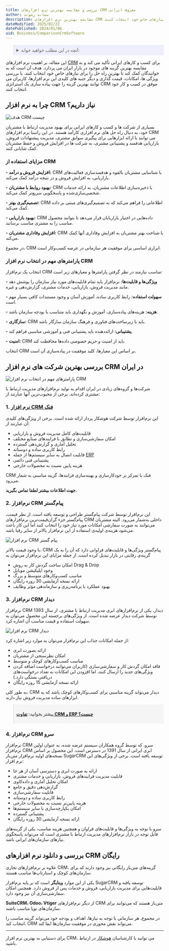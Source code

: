 ```yaml
---
title: بررسی و مقایسه بهترین نرم افزارهای CRM معروف ایرانی
author: سمانه رشوند
description: مقایسه بهترین نرم افزارهای CRM از نظر امکانات، قیمت و... برای کسب و کارهای ایرانی با هدف آنکه به خوانندگان کمک کند تا بهترین راه حل را برای نیازهای خاص خود انتخاب کنند.
dateModified: 2025/02/22
datePublished: 2024/01/06
uid: Business/ComparisonCrmSoftware
---
```

<blockquote style="background-color:#eeeefc; padding:0.5rem">

<details>
  <summary>آنچه در این مطلب خواهید خواند:</summary>
  <ul>
    <li>چرا به نرم افزار CRM نیاز داریم؟</li>
    <li>مزایای استفاده از CRM</li>
    <li>پارامترهای مهم در انتخاب نرم افزار CRM</li>
    <li>لیست بهترین شرکت های نرم افزار CRM در ایران</li>
    <ul>
      <li>نرم افزار CRM فنک</li>
      <li>نرم افزار CRM پیام گستر</li>
      <li>نرم افزار CRM دیدار</li>
      <li>نرم افزار CRM سرو</li>
    </ul>
    <li>دانلود نرم افزار CRM رایگان</li>
  </ul>
</details>

</blockquote>

این مقاله، بر اهمیت نرم افزارهای <a href="https://www.hooshkar.com/Software/Fennec/Module/CRM" target="_blank">CRM</a> برای کسب و کارهای ایرانی تأکید می کند و به مقایسه بهترین گزینه های موجود در بازار ایران می پردازد. هدف آن است که به خوانندگان کمک کند تا بهترین راه حل را برای نیازهای خاص خود انتخاب کنند. با بررسی ویژگی ها، امکانات، قیمت گذاری و دیگر جنبه های کلیدی این نرم افزارها، کاربران می توانند بهترین گزینه را جهت پیاده سازی یک استراتژی CRM موفق در کسب و کار خود انتخاب کنند.


## چرا به نرم افزار CRM نیاز داریم؟

![هدف CRM چیست](./Images/ComparisonCrmSoftware-01.webp)

بسیاری از شرکت ها و کسب و کارهای ایرانی برای بهبود مدیریت ارتباط با مشتریان خود، به دنبال راه حل های نرم افزاری کارآمد هستند. در این راستا نرم افزارهای CRM می توانند با ارائه ابزارهایی برای پیگیری سوابق مشتری، مدیریت پیشنهادات فروش، بازاریابی هدفمند و پشتیبانی مشتری، به شرکت ها در افزایش فروش و حفظ مشتریان کمک شایانی کنند.

### مزایای استفاده از CRM

**- افزایش فروش و درآمد:** CRM با شناسایی مشتریان بالقوه و هدفمندسازی فعالیت‌های بازاریابی، به افزایش فروش و در نتیجه درآمد کمک می‌کند.

**- بهبود روابط با مشتریان:** CRM با ذخیره‌سازی اطلاعات مشتریان، به ارائه خدمات شخصی‌سازی‌شده و پاسخگویی سریع‌تر کمک می‌کند.

**- تصمیم‌گیری بهتر:** CRM اطلاعاتی را فراهم می‌کند که به تصمیم‌گیری‌های مبتنی بر داده کمک می‌کند.

**- بهبود بازاریابی:** CRM داده‌هایی در اختیار بازاریابان قرار می‌دهد تا بتوانند محصول مناسب را به مشتری مناسب برسانند. 

**- افزایش وفاداری مشتریان:** CRM با شناخت بهتر مشتریان به افزایش وفاداری آنها کمک می‌کند.

در مجموع، CRM ابزاری اساسی برای موفقیت هر سازمانی در عرصه کسب‌وکار است.


### پارامترهای مهم در انتخاب نرم افزار CRM

انتخاب یک نرم‌افزار CRM مناسب نیازمند در نظر گرفتن پارامترها و معیارهای زیر است:

**- ویژگی‌ها و قابلیت‌ها:** نرم‌افزار باید تمام قابلیت‌های مورد نیاز سازمان را پوشش دهد مانند مدیریت فروش، بازاریابی، خدمات مشتری، گزارش‌دهی و غیره.

**- سهولت استفاده:** رابط کاربری ساده، آموزش آسان و وجود مستندات کافی بسیار مهم است. 

**- هزینه:** هزینه‌های پیاده‌سازی، آموزش و نگهداری باید متناسب با بودجه سازمان باشد.

**- سازگاری:** CRM باید با زیرساخت‌های فناوری و فرهنگ سازمان سازگار باشد.

**- پشتیبانی:** ارائه‌دهنده باید پشتیبانی فنی و آموزشی مناسبی فراهم کند.

**- امنیت:** CRM باید از امنیت و حریم خصوصی داده‌ها محافظت کند.

انتخاب CRM بر اساس این معیارها، کلید موفقیت در پیاده‌سازی آن است.

## بررسی بهترین شرکت های نرم افزار CRM در ایران

![پارامترهای مهم در انتخاب نرم افزار CRM](./Images/ComparisonCrmSoftware-02.webp)

شرکت‌ها و گروه‌های زیادی در ایران اقدام به تولید نرم‌افزارهای مدیریت ارتباط با مشتری کرده‌اند. برخی از محبوب‌ترین آنها عبارتند از:

### 1. <a href="https://www.hooshkar.com/Software/Fennec/Module/CRM" target="_blank">نرم افزار  CRM فنک</a>

این نرم‌افزار توسط شرکت هوشکار پرداز ارائه شده است. برخی از ویژگی‌های کلیدی آن عبارتند از:

-	قابلیت‌های کامل مدیریت فروش و بازاریابی
-	امکان سفارشی‌سازی و تطابق با فرایندهای صنایع مختلف
-	تحلیل آماری و گزارش‌دهی گسترده 
-	رابط کاربری ساده و دوستانه
-	قابلیت اتصال به سایر سیستم‌ها از جمله <a href="https://www.hooshkar.com/Software/Fennec" target="_blank">ERP</a>
-	پشتیبانی فنی دائمی
-	هزینه پایین نسبت به محصولات خارجی

CRM فنک با تمرکز بر خودکارسازی و بهینه‌سازی فرایندها، گزینه مناسبی به شمار می‌رود.

**جهت اطلاعات بیشتر لطفا تماس بگیرید.**

### 2. نرم‌افزار CRM پیام‌گستر
این نرم‌افزار توسط شرکت پیام‌گستر طراحی و توسعه یافته است. از نظر قیمت، پیام‌گستر جزء گران‌قیمت‌ترین نرم‌افزارهای CRM داخلی به‌شمار می‌رود. البته مشتریان می‌توانند به صورت سفارشی امکانات مورد نیاز خود را انتخاب کنند اما این کار باعث می‌شود هزینه‌ی اولیه‌ی استفاده از این نرم‌افزار بالاتر از سایر رقبا باشد.

![نرم افزار CRM پیام گستر](./Images/ComparisonCrmSoftware-03.webp)

با وجود قیمت بالاتر،  CRM پیام‌گستر ویژگی‌ها و قابلیت‌های فراوانی دارد که آن را به یک گزینه‌ی رقابتی در بازار تبدیل کرده است. از جمله مزایای این نرم‌افزار می‌توان به 

- امکان ساخت گردش کار به روش Drag & Drop
- وجود اپلیکیشن موبایل
- مناسب کسب‌وکارهای متوسط و بزرگ
- ارائه نسخه آزمایشی 30 روزه رایگان
- بهبود عملکرد با برنامه‌ریزی و سازماندهی مؤثر وظایف
### 3. نرم‌افزار CRM دیدار

نرم‌افزار CRM دیدار، یکی از نرم‌افزارهای ابری مدیریت ارتباط با مشتری، از سال 1393 توسط شرکت دیدار عرضه شده است. از ویژگی‌های برجسته این محصول می‌توان به سهولت استفاده و قیمت مناسب آن اشاره کرد.

![نرم افزار CRM دیدار](./Images/ComparisonCrmSoftware-04.webp)

از جمله امکانات جذاب این نرم‌افزار می‌توان به موارد زیر اشاره کرد:

- ارائه بصورت ابری
- امکان نظرسنجی از مشتریان
- مناسب کسب‌وکارهای کوچک و متوسط
- فاقد امکان گردش کار و سفارشی‌سازی (کاربران می‌توانند درخواست اضافه کردن ویژگی‌های جدید را ارسال کنند، اما افزودن این امکانات به تعداد درخواست‌های دریافتی بستگی دارد.)
- ارائه نسخه آزمایشی 15 روزه رایگان 
 
به طور کلی، CRM دیدار می‌تواند گزینه مناسبی برای کسب‌وکارهای کوچک باشد که به ابزارهای ساده مدیریت فروش نیاز دارند.

<blockquote style="background-color:#f5f5f5; padding:0.5rem">
<p><strong>بیشتر بخوانید: <a href="https://www.hooshkar.com/Wiki/Business/CrmAndErpDifferences" target="_blank">تفاوت CRM و ERP چیست؟</a></p></strong></blockquote>

### 4. نرم‌افزار CRM سرو

نرم‌افزار CRM سرو، که توسط گروه همکاران سیستم عرضه شده، به عنوان اولین نرم‌افزار CRM ابری ایرانی از سال 1391 در دسترس است. این محصول بر اساس نسخه‌های اولیه نرم‌افزار متن‌باز SugarCRM توسعه یافته است.
برخی از ویژگی‌های این نرم افزار:

- ارائه به صورت ابری و دسترسی آسان از هر جا 
- قابلیت مدیریت فرایندهای فروش، بازاریابی و خدمات مشتری
- امکان تحلیل آماری و داده‌کاوی 
- گزارش‌دهی دقیق و جامع
- قابلیت سفارشی‌سازی 
- رابط کاربری ساده و دوستانه
- هزینه پایین‌تر نسبت به محصولات خارجی
- امکان یکپارچه‌سازی با سایر سیستم‌ها
- پشتیبانی گسترده
- ارائه نسخه آزمایشی 30 روزه رایگان

سرو با توجه به ویژگی‌ها و قابلیت‌های فراوان و همچنین هزینه مناسب، یکی از گزینه‌های قابل توجه در بازار نرم‌افزارهای مدیریت ارتباط با مشتری است که می‌تواند پاسخگوی نیازهای سازمان‌های ایرانی باشد.

## بررسی و دانلود نرم افزارهای CRM رایگان

علاوه بر نرم‌افزارهای تجاری CRM، گزینه‌های متن‌باز رایگانی نیز وجود دارند که برای سازمان‌های کوچک و استارتاپ‌ها مناسب هستند.

یکی از این موارد **ویتایگر** است که بر پایه نرم‌افزار SugarCRM توسعه یافته و قابلیت‌هایی برای مدیریت بازاریابی، فروش و خدمات پس از فروش دارد. همچنین امکان سفارشی‌سازی آن نیز وجود دارد.

**SuiteCRM، Odoo، Vtiger** از دیگر نرم‌افزارهای CRM متن‌باز هستند که می‌توانند برای سازمان‌های نوپا مناسب باشند.

در مجموع، هر سازمانی با توجه به نیازها، اهداف و بودجه خود می‌تواند گزینه مناسب را انتخاب کند. CRM می‌تواند نقش محوری در موفقیت سازمان‌ها ایفا کند.

---
برای دستیابی به بهترین نرم افزار CRM، می توانید با کارشناسان <a href="https://www.hooshkar.com" target="_blank">هوشکار</a> در ارتباط باشید.
